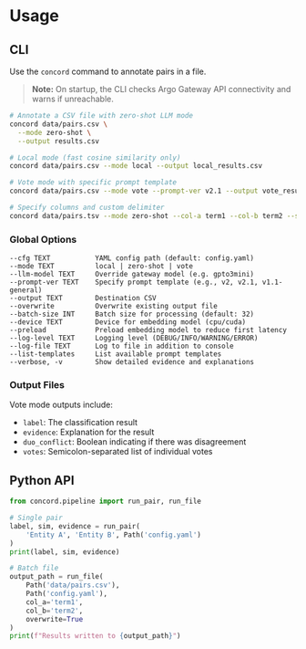# Usage

## CLI

Use the `concord` command to annotate pairs in a file.

> **Note:** On startup, the CLI checks Argo Gateway API connectivity and warns if unreachable.

```bash
# Annotate a CSV file with zero-shot LLM mode
concord data/pairs.csv \
  --mode zero-shot \
  --output results.csv

# Local mode (fast cosine similarity only)
concord data/pairs.csv --mode local --output local_results.csv

# Vote mode with specific prompt template
concord data/pairs.csv --mode vote --prompt-ver v2.1 --output vote_results.csv

# Specify columns and custom delimiter
concord data/pairs.tsv --mode zero-shot --col-a term1 --col-b term2 --sep '\t'
```

### Global Options

```
--cfg TEXT           YAML config path (default: config.yaml)
--mode TEXT          local | zero-shot | vote
--llm-model TEXT     Override gateway model (e.g. gpto3mini)
--prompt-ver TEXT    Specify prompt template (e.g., v2, v2.1, v1.1-general)
--output TEXT        Destination CSV
--overwrite          Overwrite existing output file
--batch-size INT     Batch size for processing (default: 32)
--device TEXT        Device for embedding model (cpu/cuda)
--preload            Preload embedding model to reduce first latency
--log-level TEXT     Logging level (DEBUG/INFO/WARNING/ERROR)
--log-file TEXT      Log to file in addition to console
--list-templates     List available prompt templates
--verbose, -v        Show detailed evidence and explanations
```

### Output Files

Vote mode outputs include:
- `label`: The classification result
- `evidence`: Explanation for the result 
- `duo_conflict`: Boolean indicating if there was disagreement
- `votes`: Semicolon-separated list of individual votes

## Python API

```python
from concord.pipeline import run_pair, run_file

# Single pair
label, sim, evidence = run_pair(
    'Entity A', 'Entity B', Path('config.yaml')
)
print(label, sim, evidence)

# Batch file
output_path = run_file(
    Path('data/pairs.csv'),
    Path('config.yaml'),
    col_a='term1',
    col_b='term2',
    overwrite=True
)
print(f"Results written to {output_path}")
